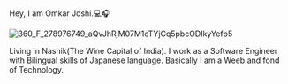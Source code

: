Hey, I am Omkar Joshi.💻🎧

![360_F_278976749_aQvJhRjM07M1cTYjCq5pbcODIkyYefp5](https://github.com/omkarjoshihere/omkarjoshihere/assets/97440357/6ada10a8-a3f0-46b9-8f2e-e8193ab79368)

Living in Nashik(The Wine Capital of India). 
I work as a Software Engineer with Bilingual skills of Japanese language. Basically I am a Weeb and fond of Technology. 
